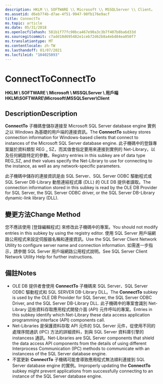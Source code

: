 ```yaml
---
description: HKLM \\ SOFTWARE \\ Microsoft \\ MSSQLServer \\ Client。
ms.assetid: d6eb774b-d7ae-4f51-9947-90fb176e9acf
title: ConnectTo
ms.topic: article
ms.date: 05/31/2018
ms.openlocfilehash: 581b1f77fc90bca467e90a3c3b7f407b8ba6d33d
ms.sourcegitcommit: c7add10d695482e1ceb72d62b8a4ebd84ea050f7
ms.translationtype: MT
ms.contentlocale: zh-TW
ms.lasthandoff: 01/07/2021
ms.locfileid: "104025893"
---
```

# <a name="connectto"></a><span data-ttu-id="5490a-103">ConnectTo</span><span class="sxs-lookup"><span data-stu-id="5490a-103">ConnectTo</span></span>

<span data-ttu-id="5490a-104">**HKLM \\ SOFTWARE \\ Microsoft \\ MSSQLServer \\ 用戶端**</span><span class="sxs-lookup"><span data-stu-id="5490a-104">**HKLM\\SOFTWARE\\Microsoft\\MSSQLServer\\Client**</span></span>

## <a name="description"></a><span data-ttu-id="5490a-105">Description</span><span class="sxs-lookup"><span data-stu-id="5490a-105">Description</span></span>

<span data-ttu-id="5490a-106">**ConnectTo** 子機碼會儲存連接至 Microsoft SQL Server database engine 實例之以 Windows 為基礎的用戶端的連接資訊。</span><span class="sxs-lookup"><span data-stu-id="5490a-106">The **ConnectTo** subkey stores connection information for Windows-based clients that connect to instances of the Microsoft SQL Server database engine.</span></span> <span data-ttu-id="5490a-107">此子機碼中的登錄專案屬於資料類型 REG \_ SZ，而其值會指定要用來連接到實例的 Net-Library，以及任何網路特定的參數。</span><span class="sxs-lookup"><span data-stu-id="5490a-107">Registry entries in this subkey are of data type REG\_SZ, and their values specify the Net-Library to use for connecting to the instance, as well as any network-specific parameters.</span></span>

<span data-ttu-id="5490a-108">此子機碼中儲存的連接資訊是由 SQL Server、SQL Server ODBC 驅動程式或 SQL Server DB-Library 動態連結程式庫 (DLL) 的 OLE DB 提供者讀取。</span><span class="sxs-lookup"><span data-stu-id="5490a-108">The connection information stored in this subkey is read by the OLE DB Provider for SQL Server, the SQL Server ODBC driver, or the SQL Server DB-Library dynamic-link library (DLL).</span></span>

## <a name="change-method"></a><span data-ttu-id="5490a-109">變更方法</span><span class="sxs-lookup"><span data-stu-id="5490a-109">Change Method</span></span>

<span data-ttu-id="5490a-110">您不應該使用 [登錄編輯程式] 來修改此子機碼中的專案。</span><span class="sxs-lookup"><span data-stu-id="5490a-110">You should not modify entries in this subkey by using the registry editor.</span></span> <span data-ttu-id="5490a-111">使用 SQL Server 用戶端網路公用程式來設定伺服器名稱和連接資訊。</span><span class="sxs-lookup"><span data-stu-id="5490a-111">Use the SQL Server Client Network Utility to configure server name and connection information.</span></span> <span data-ttu-id="5490a-112">如需進一步指示，請參閱 SQL Server 用戶端網路公用程式說明。</span><span class="sxs-lookup"><span data-stu-id="5490a-112">See SQL Server Client Network Utility Help for further instructions.</span></span>

## <a name="notes"></a><span data-ttu-id="5490a-113">備註</span><span class="sxs-lookup"><span data-stu-id="5490a-113">Notes</span></span>

-   <span data-ttu-id="5490a-114">OLE DB 提供者會使用 **ConnectTo** 子機碼來 SQL Server、SQL Server ODBC 驅動程式和 SQL SERVER DB-Library DLL。</span><span class="sxs-lookup"><span data-stu-id="5490a-114">The **ConnectTo** subkey is used by the OLE DB Provider for SQL Server, the SQL Server ODBC Driver, and the SQL Server DB-Library DLL.</span></span> <span data-ttu-id="5490a-115">此子機碼中的專案會識別 Net-Library 這些資料存取應用程式開發介面 (API) 元件呼叫的專案。</span><span class="sxs-lookup"><span data-stu-id="5490a-115">Entries in this subkey identify which Net-Library these data access application programming interface (API) components call.</span></span>
-   <span data-ttu-id="5490a-116">Net-Libraries 是保護資料存取 API 元件的 SQL Server 元件，從使用不同的處理序間通訊 (IPC) 方法的詳細資料，到與 SQL Server 資料庫引擎的 instancess 通訊。</span><span class="sxs-lookup"><span data-stu-id="5490a-116">Net-Libraries are SQL Server components that shield the data access API components from the details of using different Interprocess Communication (IPC) methods to communicate with an instancess of the SQL Server database engine.</span></span>
-   <span data-ttu-id="5490a-117">不當更新 **ConnectTo** 子機碼可能會導致應用程式無法順利連接到 SQL Server database engine 的實例。</span><span class="sxs-lookup"><span data-stu-id="5490a-117">Improperly updating the **ConnectTo** subkey might prevent applications from successfully connecting to an instance of the SQL Server database engine.</span></span>

 

 



